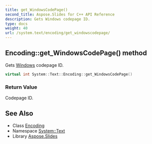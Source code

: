 ```yaml
---
title: get_WindowsCodePage()
second_title: Aspose.Slides for C++ API Reference
description: Gets Windows codepage ID.
type: docs
weight: 40
url: /system.text/encoding/get_windowscodepage/
---
```

## Encoding::get_WindowsCodePage() method


Gets [Windows](../../../system.windows/) codepage ID.

```cpp
virtual int System::Text::Encoding::get_WindowsCodePage()
```


### Return Value

Codepage ID.

## See Also

* Class [Encoding](../)
* Namespace [System::Text](../../)
* Library [Aspose.Slides](../../../)